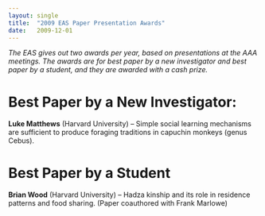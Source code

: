 ```yaml
---
layout: single
title:  "2009 EAS Paper Presentation Awards"
date:   2009-12-01
---
```


*The EAS gives out two awards per year, based on presentations at the AAA meetings. The awards are for best paper by a new investigator and best paper by a student, and they are awarded with a cash prize.*

# Best Paper by a New Investigator: 
**Luke Matthews** (Harvard University) – Simple social learning mechanisms are sufficient to produce foraging traditions in capuchin monkeys (genus Cebus). 

# Best Paper by a Student
**Brian Wood** (Harvard University) – Hadza kinship and its role in residence patterns and food sharing. (Paper coauthored with Frank Marlowe)